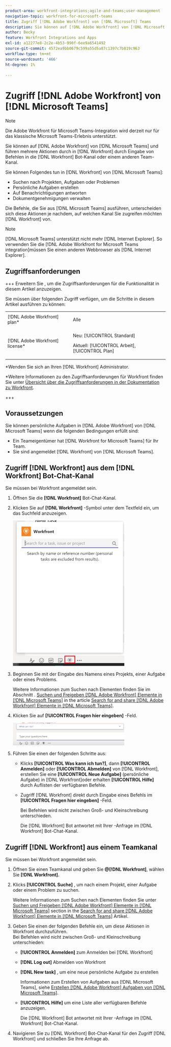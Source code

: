 ```yaml
---
product-area: workfront-integrations;agile-and-teams;user-management
navigation-topic: workfront-for-microsoft-teams
title: Zugriff [!DNL Adobe Workfront] von [!DNL Microsoft] Teams
description: Sie können auf [!DNL Adobe Workfront] von [!DNL Microsoft Teams] und führen mehrere Aktionen durch in [!DNL Workfront] durch Eingabe von Befehlen entweder im Workfront-Bot-Kanal oder einem anderen Teamkanal.
author: Becky
feature: Workfront Integrations and Apps
exl-id: a12277e8-2c2e-4b53-990f-6ee9a6541492
source-git-commit: 4572ea9bb0679c599a55d5a87c1397c7b819c963
workflow-type: tm+mt
source-wordcount: '466'
ht-degree: 1%

---
```


# Zugriff [!DNL Adobe Workfront] von [!DNL Microsoft Teams]

<!--Audited: 01/2024-->

>[!NOTE]
>
>Die Adobe Workfront für Microsoft Teams-Integration wird derzeit nur für das klassische Microsoft Teams-Erlebnis unterstützt.

Sie können auf [!DNL Adobe Workfront] von [!DNL Microsoft Teams] und führen mehrere Aktionen durch in [!DNL Workfront] durch Eingabe von Befehlen in die [!DNL Workfront] Bot-Kanal oder einem anderen Team-Kanal.

Sie können Folgendes tun in [!DNL Workfront] von [!DNL Microsoft Teams]:

* Suchen nach Projekten, Aufgaben oder Problemen
* Persönliche Aufgaben erstellen
* Auf Benachrichtigungen antworten
* Dokumentgenehmigungen verwalten

Die Befehle, die Sie aus [!DNL Microsoft Teams] ausführen, unterscheiden sich diese Aktionen je nachdem, auf welchen Kanal Sie zugreifen möchten [!DNL Workfront] von.

>[!NOTE]
>
>[!DNL Microsoft Teams] unterstützt nicht mehr [!DNL Internet Explorer]. So verwenden Sie die [!DNL Adobe Workfront for Microsoft Teams integration]müssen Sie einen anderen Webbrowser als [!DNL Internet Explorer].

## Zugriffsanforderungen

+++ Erweitern Sie , um die Zugriffsanforderungen für die Funktionalität in diesem Artikel anzuzeigen.

Sie müssen über folgenden Zugriff verfügen, um die Schritte in diesem Artikel ausführen zu können:

<table style="table-layout:auto"> 
 <col> 
 <col> 
 <tbody> 
  <tr> 
   <td role="rowheader">[!DNL Adobe Workfront] plan*</td> 
   <td> <p>Alle</p> </td> 
  </tr> 
  <tr> 
   <td role="rowheader">[!DNL Adobe Workfront] license*</td> 
   <td> <p>Neu: [!UICONTROL Standard]</p>
   <p>Aktuell: [!UICONTROL Arbeit], [!UICONTROL Plan]</p> </td> 
  </tr> 
 </tbody> 
</table>

*Wenden Sie sich an Ihren [!DNL Workfront] Administrator.

*Weitere Informationen zu den Zugriffsanforderungen für Workfront finden Sie unter [Übersicht über die Zugriffsanforderungen in der Dokumentation zu Workfront](/help/quicksilver/administration-and-setup/add-users/access-levels-and-object-permissions/access-level-requirements-in-documentation.md).

+++

## Voraussetzungen

Sie können persönliche Aufgaben in [!DNL Adobe Workfront] von [!DNL Microsoft Teams] wenn die folgenden Bedingungen erfüllt sind:

* Ein Teameigentümer hat [!DNL Workfront for Microsoft Teams] für Ihr Team.
* Sie sind angemeldet [!DNL Workfront] von [!DNL Microsoft Teams].

## Zugriff [!DNL Workfront] aus dem [!DNL Workfront] Bot-Chat-Kanal

Sie müssen bei Workfront angemeldet sein.

1. Öffnen Sie die **[!DNL Workfront]** Bot-Chat-Kanal.
1. Klicken Sie auf **[!DNL Workfront]** -Symbol unter dem Textfeld ein, um das Suchfeld anzuzeigen.

   ![teams_search_box_in_the_bot_channel.PNG](assets/teams-search-box-in-the-bot-channel-350x456.png)

1. Beginnen Sie mit der Eingabe des Namens eines Projekts, einer Aufgabe oder eines Problems.

   Weitere Informationen zum Suchen nach Elementen finden Sie im Abschnitt . [Suchen und Freigeben [!DNL Adobe Workfront] Elemente in [!DNL Microsoft Teams]](../../workfront-integrations-and-apps/using-workfront-with-microsoft-teams/search-for-and-share-wf-items-in-ms-teams.md) in the article [Search for and share [!DNL Adobe Workfront] Elemente in [!DNL Microsoft Teams]](../../workfront-integrations-and-apps/using-workfront-with-microsoft-teams/search-for-and-share-wf-items-in-ms-teams.md).

1. Klicken Sie auf **[!UICONTROL Fragen hier eingeben]** -Feld.

   ![ms_teams_type_your_questions_here_and_what_can_I_do_fields.png](assets/ms-teams-type-your-questions-here-and-what-can-i-do-fields-350x71.png)

1. Führen Sie einen der folgenden Schritte aus:

   * Klicks **[!UICONTROL Was kann ich tun?]**, dann **[!UICONTROL Anmelden]** oder **[!UICONTROL Abmelden]** von [!DNL Workfront], erstellen Sie eine **[!UICONTROL Neue Aufgabe]** (persönliche Aufgabe) in [!DNL Workfront]oder erhalten **[!UICONTROL Hilfe]** durch Auflisten der verfügbaren Befehle.

   * Zugriff [!DNL Workfront] direkt durch Eingabe eines Befehls im **[!UICONTROL Fragen hier eingeben]** -Feld.

     Bei Befehlen wird nicht zwischen Groß- und Kleinschreibung unterschieden.

     Die [!DNL Workfront] Bot antwortet mit Ihrer -Anfrage im [!DNL Workfront] Bot-Chat-Kanal.

## Zugriff [!DNL Workfront] aus einem Teamkanal

Sie müssen bei Workfront angemeldet sein.

1. Öffnen Sie einen Teamkanal und geben Sie **@[!DNL Workfront]**, wählen Sie **[!DNL Workfront].**

1. Klicks **[!UICONTROL Suche]** , um nach einem Projekt, einer Aufgabe oder einem Problem zu suchen.

   Weitere Informationen zum Suchen nach Elementen finden Sie unter [Suchen und Freigeben [!DNL Adobe Workfront] Elemente in [!DNL Microsoft Teams]](../../workfront-integrations-and-apps/using-workfront-with-microsoft-teams/search-for-and-share-wf-items-in-ms-teams.md) section in the [Search for and share [!DNL Adobe Workfront] Elemente in [!DNL Microsoft Teams]](../../workfront-integrations-and-apps/using-workfront-with-microsoft-teams/search-for-and-share-wf-items-in-ms-teams.md) Artikel.

1. Geben Sie einen der folgenden Befehle ein, um diese Aktionen in Workfront durchzuführen.\
   Bei Befehlen wird nicht zwischen Groß- und Kleinschreibung unterschieden:

   * **[!UICONTROL Anmelden]** zum Anmelden bei [!DNL Workfront]
   * **[!DNL Log out]** Abmelden von Workfront
   * **[!DNL New task]** , um eine neue persönliche Aufgabe zu erstellen

     Informationen zum Erstellen von Aufgaben aus [!DNL Microsoft Teams], siehe [Erstellen [!DNL Adobe Workfront] Aufgaben von [!DNL Microsoft Teams]](../../workfront-integrations-and-apps/using-workfront-with-microsoft-teams/create-workfront-tasks-from-ms-teams.md).

   * **[!UICONTROL Hilfe]** um eine Liste aller verfügbaren Befehle anzuzeigen.

     Die [!DNL Workfront] Bot antwortet mit Ihrer -Anfrage im [!DNL Workfront] Bot-Chat-Kanal.

1. Navigieren Sie zu [!DNL Workfront] Bot-Chat-Kanal für den Zugriff [!DNL Workfront] und schließen Sie Ihre Anfrage ab.
